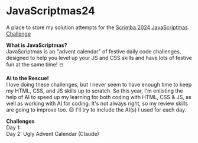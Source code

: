 # JavaScriptmas24
A place to store my solution attempts for the [Scrimba 2024 JavaScriptmas Challenge](https://scrimba.com/javascriptmas)

**What is JavaScriptmas?**   
JavaScriptmas is an "advent calendar" of festive daily code challenges, designed to help you level up your JS and CSS skills and have lots of festive fun at the same time! ☃️

**AI to the Rescue!**  
I love doing these challenges, but I never seem to have enough time to keep my HTML, CSS, and JS skills up to scratch. So this year, I'm enlisting the help of AI to speed up my learning for both coding with HTML, CSS & JS, as well as working with AI for coding. It's not always right, so my review skills are going to improve too. 😉 I'll try to include the AI(s) I used for each day.

**Challenges**   
Day 1:  
Day 2: Ugly Advent Calendar (Claude)
